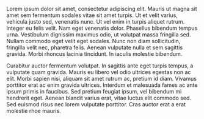 Lorem ipsum dolor sit amet, consectetur adipiscing elit. Mauris ut magna sit amet sem fermentum sodales vitae sit amet turpis. Ut et velit varius, vehicula justo sed, venenatis nunc. Ut vel enim in turpis aliquet rutrum. Integer eu felis velit. Nam eget venenatis dolor. Phasellus bibendum tempus urna. Vestibulum dignissim maximus odio, ut volutpat massa fringilla sed. Nullam commodo eget velit eget sodales. Nunc non diam sollicitudin, fringilla velit nec, pharetra felis. Aenean vulputate nulla et sem sagittis gravida. Morbi rhoncus lacinia tincidunt. In iaculis molestie bibendum.

Curabitur auctor fermentum volutpat. In sagittis ante eget turpis tempus, a vulputate quam gravida. Mauris eu libero vel odio ultrices egestas non ac elit. Morbi sapien nisi, aliquam sit amet rutrum ac, pretium id diam. Vivamus porttitor erat ac enim gravida ultrices. Interdum et malesuada fames ac ante ipsum primis in faucibus. Sed pretium feugiat ipsum, vel bibendum mi hendrerit eget. Aenean blandit varius erat, vitae luctus elit commodo sed. Sed euismod risus nec lorem vulputate porttitor. Cras auctor erat a erat molestie rhoe mauris.